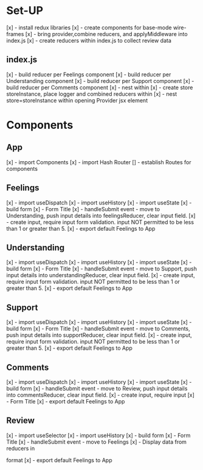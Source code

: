 # Set-UP
[x] - install redux libraries
[x] - create components for base-mode wire-frames
[x] - bring provider,combine reducers, and applyMiddleware into index.js
[x] - create reducers within index.js to collect review data

## index.js
[x] - build reducer per Feelings component
[x] - build reducer per Understanding component
[x] - build reducer per Support component
[x] - build reducer per Comments component
[x] - nest <App/> within <Provider>
[x] - create store storeInstance, place logger and combined reducers within
[x] - nest store=storeInstance within opening Provider jsx element


# Components

## App
[x] - import Components 
[x] - import Hash Router
[] - establish Routes for components
## Feelings
[x] - import useDispatch
[x] - import useHistory
[x] - import useState
[x] - build form 
[x] - Form Title
[x] - handleSubmit event - move to Understanding, push input details into feelingsReducer, clear input field.
[x] - create input, require input form validation. input NOT permitted to be less than 1 or greater than 5.
[x] - export default Feelings to App
## Understanding
[x] - import useDispatch
[x] - import useHistory
[x] - import useState
[x] - build form 
[x] - Form Title
[x] - handleSubmit event - move to Support, push input details into understandingReducer, clear input field.
[x] - create input, require input form validation. input NOT permitted to be less than 1 or greater than 5. 
[x] - export default Feelings to App
## Support
[x] - import useDispatch
[x] - import useHistory
[x] - import useState
[x] - build form 
[x] - Form Title
[x] - handleSubmit event - move to Comments, push input details into supportReducer, clear input field.
[x] - create input, require input form validation. input NOT permitted to be less than 1 or greater than 5.
[x] - export default Feelings to App
## Comments
[x] - import useDispatch
[x] - import useHistory
[x] - import useState
[x] - build form 
[x] - handleSubmit event - move to Review, push input details into commentsReducer, clear input field.
[x] - create input, require input
[x] - Form Title
[x] - export default Feelings to App 
## Review
[x] - import useSelector
[x] - import useHistory
[x] - build form
[x] - Form Title
[x] - handleSubmit event - move to Feelings
[x] - Display data from reducers in <p> format
[x] - export default Feelings to App
